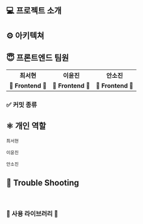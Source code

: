 

## 💻 프로젝트 소개



## ⚙️ 아키텍쳐


## 😇‍ 프론트엔드 팀원

<table>
  <tr>
    <td align="center"><b>최서현</b></td>
    <td align="center"><b>이윤진</b></td>
    <td align="center"><b>안소진</b></td>
    
  </tr>
  <tr>
    <td align="center"><b>🤩 Frontend 🤩 </b></td>
    <td align="center"><b>🤩 Frontend 🤩 </b></td>
      <td align="center"><b>🤩 Frontend 🤩 </b></td>
   
   
  </tr>
</table>

### ✅ 커밋 종류


## ⚛️ 개인 역할

<code>최서현</code> 

<code>이윤진</code>


<code>안소진</code>

## 🔨 Trouble Shooting

<br/>

### 👀 사용 라이브러리 👀
